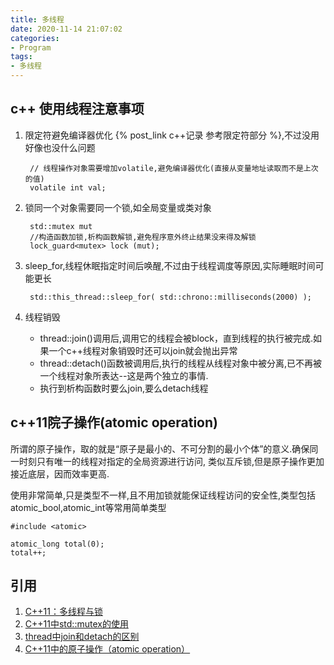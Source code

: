 ```yaml
---
title: 多线程
date: 2020-11-14 21:07:02
categories:
- Program
tags:
- 多线程
---
```


## c++ 使用线程注意事项
1. 限定符避免编译器优化
    {% post_link c++记录 参考限定符部分 %},不过没用好像也没什么问题   
     
        // 线程操作对象需要增加volatile,避免编译器优化(直接从变量地址读取而不是上次的值)
        volatile int val;
2. 锁同一个对象需要同一个锁,如全局变量或类对象        
        
        std::mutex mut  
        //构造函数加锁,析构函数解锁,避免程序意外终止结果没来得及解锁
        lock_guard<mutex> lock (mut);  
3. sleep_for,线程休眠指定时间后唤醒,不过由于线程调度等原因,实际睡眠时间可能更长
    
        std::this_thread::sleep_for( std::chrono::milliseconds(2000) );        
4. 线程销毁 
    - thread::join()调用后,调用它的线程会被block，直到线程的执行被完成.如果一个c++线程对象销毁时还可以join就会抛出异常
    - thread::detach()函数被调用后,执行的线程从线程对象中被分离,已不再被一个线程对象所表达--这是两个独立的事情.
    - 执行到析构函数时要么join,要么detach线程

## c++11院子操作(atomic operation)    
所谓的原子操作，取的就是“原子是最小的、不可分割的最小个体”的意义.确保同一时刻只有唯一的线程对指定的全局资源进行访问,
类似互斥锁,但是原子操作更加接近底层，因而效率更高.

使用非常简单,只是类型不一样,且不用加锁就能保证线程访问的安全性,类型包括atomic_bool,atomic_int等常用简单类型
        
    #include <atomic>      
    
    atomic_long total(0);
    total++;



## 引用
1. [C++11：多线程与锁](https://blog.csdn.net/fawdlstty/article/details/49492197?utm_medium=distribute.pc_relevant.none-task-blog-BlogCommendFromMachineLearnPai2-2.add_param_isCf&depth_1-utm_source=distribute.pc_relevant.none-task-blog-BlogCommendFromMachineLearnPai2-2.add_param_isCf)
2. [C++11中std::mutex的使用](https://blog.csdn.net/fengbingchun/article/details/73521630?utm_medium=distribute.pc_relevant.none-task-blog-BlogCommendFromMachineLearnPai2-4.add_param_isCf&depth_1-utm_source=distribute.pc_relevant.none-task-blog-BlogCommendFromMachineLearnPai2-4.add_param_isCf)
3. [thread中join和detach的区别](https://blog.csdn.net/xibeichengf/article/details/71173543?utm_medium=distribute.pc_relevant.none-task-blog-BlogCommendFromMachineLearnPai2-1.add_param_isCf&depth_1-utm_source=distribute.pc_relevant.none-task-blog-BlogCommendFromMachineLearnPai2-1.add_param_isCf)
4. [C++11中的原子操作（atomic operation）](https://blog.csdn.net/yockie/article/details/8838686?utm_medium=distribute.pc_relevant_t0.none-task-blog-BlogCommendFromBaidu-1.control&depth_1-utm_source=distribute.pc_relevant_t0.none-task-blog-BlogCommendFromBaidu-1.control)